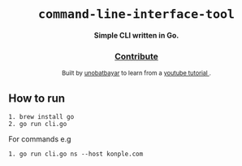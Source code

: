 <div align="center">
  <h1><code>command-line-interface-tool</code></h1>

  <strong>Simple CLI written in Go.</strong>

<h3>
    <a href="https://github.com/unobatbayar/algorithms/pull/new/master">Contribute</a>
  </h3>

  <sub> Built by <a href="https://www.twitter.com/unobatbayar">unobatbayar</a> to learn from a <a href="https://www.youtube.com/watch?v=i2p0Snwk4gc"> youtube tutorial </a>.  </sub>
</div>

## How to run

```
1. brew install go
2. go run cli.go
```

For commands e.g

```
1. go run cli.go ns --host konple.com
```
